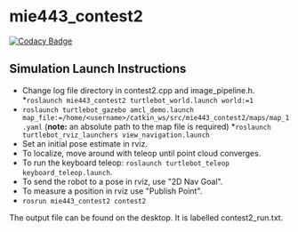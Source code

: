 # mie443_contest2
[![Codacy Badge](https://api.codacy.com/project/badge/Grade/19d57de434c640e79cf2addbd389d31b)](https://app.codacy.com/gh/addydontbelate/mie443_contest2?utm_source=github.com&utm_medium=referral&utm_content=addydontbelate/mie443_contest2&utm_campaign=Badge_Grade_Settings)

## Simulation Launch Instructions
  
  * Change log file directory in contest2.cpp and image_pipeline.h.
  *```roslaunch mie443_contest2 turtlebot_world.launch world:=1```
  * ```roslaunch turtlebot_gazebo amcl_demo.launch map_file:=/home/<username>/catkin_ws/src/mie443_contest2/maps/map_1.yaml``` (**note:** an absolute path to the map file is required)
  *```roslaunch turtlebot_rviz_launchers view_navigation.launch ```
  * Set an initial pose estimate in rviz.
  * To localize, move around with teleop until point cloud converges.
  * To run the keyboard teleop: ```roslaunch turtlebot_teleop keyboard_teleop.launch```.
  * To send the robot to a pose in rviz, use "2D Nav Goal".
  * To measure a position in rviz use "Publish Point".
  * ```rosrun mie443_contest2 contest2```

The output file can be found on the desktop. It is labelled contest2_run.txt.